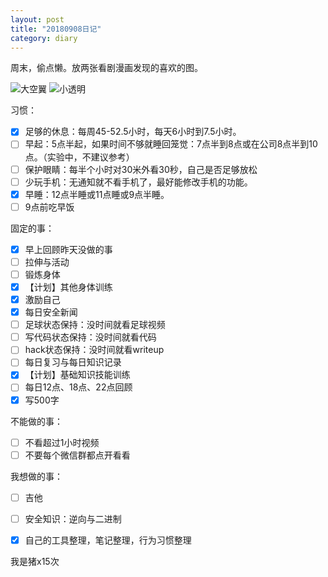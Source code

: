 ```yaml
---
layout: post
title: "20180908日记"
category: diary
---
```


周末，偷点懒。放两张看剧漫画发现的喜欢的图。

![大空翼](https://www.wuwangyan.org/images/2018090801.png)
![小透明](https://www.wuwangyan.org/images/2018090802.png)

习惯：

- [x] 足够的休息：每周45-52.5小时，每天6小时到7.5小时。
- [ ] 早起：5点半起，如果时间不够就睡回笼觉：7点半到8点或在公司8点半到10点。（实验中，不建议参考）
- [ ] 保护眼睛：每半个小时对30米外看30秒，自己是否足够放松
- [ ] 少玩手机：无通知就不看手机了，最好能修改手机的功能。
- [x] 早睡：12点半睡或11点睡或9点半睡。
- [ ] 9点前吃早饭

固定的事：
- [x] 早上回顾昨天没做的事
- [ ] 拉伸与活动
- [ ] 锻炼身体
- [x] 【计划】其他身体训练
- [x] 激励自己
- [x] 每日安全新闻
- [ ] 足球状态保持：没时间就看足球视频
- [ ] 写代码状态保持：没时间就看代码
- [ ] hack状态保持：没时间就看writeup
- [ ] 每日复习与每日知识记录
- [x] 【计划】基础知识技能训练
- [ ] 每日12点、18点、22点回顾
- [x] 写500字

不能做的事：
- [ ] 不看超过1小时视频
- [ ] 不要每个微信群都点开看看

我想做的事：
- [ ] 吉他
- [ ] 安全知识：逆向与二进制
- [x] 自己的工具整理，笔记整理，行为习惯整理


我是猪x15次